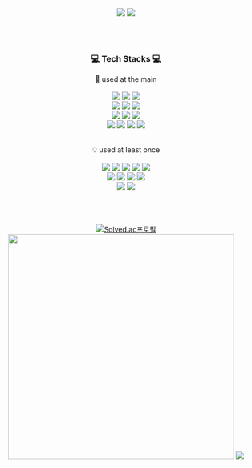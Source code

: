 <div align="center">
   
   <img src="https://capsule-render.vercel.app/api?type=waving&color=auto&height=310&section=header&text=Welcome&desc=Sejun's%20GitHub%20Profile&descAlign=60&fontSize=80"/>
  
   <img src="https://hits.seeyoufarm.com/api/count/incr/badge.svg?url=https%3A%2F%2Fgithub.com%2Fasjjun&count_bg=%23000000&title_bg=%23000000&icon=github.svg&icon_color=%23E7E7E7&title=GitHub+Hits&edge_flat=false"/>
   
   <br><br>
   <h3>💻 Tech Stacks 💻</h3>
   💪 used at the main<br><br>
   <img src="https://img.shields.io/badge/Java-007396?style=flat-square&logo=Java&logoColor=white"/>
   <img src="https://img.shields.io/badge/Python-3776AB?style=flat-square&logo=Python&logoColor=white"/>
   <img src="https://img.shields.io/badge/C-A8B9CC?style=flat-square&logo=C&logoColor=white"/><br>
   <img src="https://img.shields.io/badge/Spring-6DB33F?style=flat-square&logo=Spring&logoColor=white"/>
   <img src="https://img.shields.io/badge/SpringBoot-6DB33F?style=flat-square&logo=SpringBoot&logoColor=white"/>
   <img src="https://img.shields.io/badge/IntelliJ-000000?style=flat-square&logo=IntelliJ IDEA&logoColor=white"/><br>
   <img src="https://img.shields.io/badge/Android-3DDC84?style=flat-square&logo=Android&logoColor=white"/>
   <img src="https://img.shields.io/badge/Firebase-FFCA28?style=flat-square&logo=firebase&logoColor=black"/>
   <img src="https://img.shields.io/badge/MySQL-4479A1?style=flat-square&logo=MySQL&logoColor=white"/><br>
   <img src="https://img.shields.io/badge/Numpy-013243?style=flat-square&logo=NumPy&logoColor=4ba6c9"/>
   <img src="https://img.shields.io/badge/TensorFlow-efefef?style=flat-square&logo=TensorFlow&logoColor=FF6F00"/>
   <img src="https://img.shields.io/badge/scikit learn-F7931E?style=flat-square&logo=scikit-learn&logoColor=white"/>
   <img src="https://img.shields.io/badge/PyCharm-000000?style=flat-square&logo=PyCharm&logoColor=white"/>
   
   <br>💡 used at least once<br><br>
   <img src="https://img.shields.io/badge/HTML5-E34F26?style=flat-square&logo=HTML5&logoColor=white"/>
   <img src="https://img.shields.io/badge/JavaScript-F7DF1E?style=flat-square&logo=JavaScript&logoColor=white"/>
   <img src="https://img.shields.io/badge/CSS-1572B6?style=flat-square&logo=CSS3&logoColor=white"/>
   <img src="https://img.shields.io/badge/PHP-777BB4?style=flat-square&logo=php&logoColor=white"/>
   <img src="https://img.shields.io/badge/C%23-239120?style=flat-square&logo=C Sharp&logoColor=#239120"/><br>
   <img src="https://img.shields.io/badge/Flask-2C2255?style=flat-square&logo=Flask&logoColor=white"/>
   <img src="https://img.shields.io/badge/AWS-491F59?style=flat-square&logo=Amazon-AWS&logoColor=white"/>
   <img src="https://img.shields.io/badge/Eclipse-2C2255?style=flat-square&logo=Eclipse&logoColor=white"/>
   <img src="https://img.shields.io/badge/Visual Studio-5C2D91?style=flat-square&logo=Visual Studio&logoColor=#5C2D91"/>  
   <img src="https://img.shields.io/badge/BlockChain-121D33?style=flat-square&logo=Bitcoin-SV&logoColor=white"/>
   <img src="https://img.shields.io/badge/Linux-FCC624?style=flat-square&logo=Linux&logoColor=black"/>
   <br><br><br><br>
   
   [![Solved.ac프로필](http://mazassumnida.wtf/api/v2/generate_badge?boj=asjjun)](https://solved.ac/asjjun)
   <br>
   <img width='450px' src="https://github-readme-stats.vercel.app/api?username=asjjun&hide_border=true&show_icons=true&count_private=true&include_all_commits=true"/>
   <img src="https://github-readme-stats.vercel.app/api/top-langs/?username=asjjun&hide_border=true&hide=c%2B%2B&langs_count=8&layout=compact"/>

</div>
